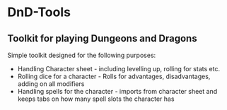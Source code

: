 # DnD-Tools
Toolkit for playing Dungeons and Dragons
---

Simple toolkit designed for the following purposes:
* Handling Character sheet - including levelling up, rolling for stats etc.
* Rolling dice for a character - Rolls for advantages, disadvantages, adding on all modifiers
* Handling spells for the character - imports from character sheet and keeps tabs on how many spell slots the character has

